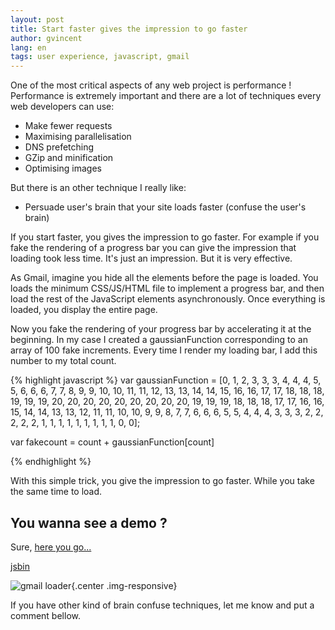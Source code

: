 ```yaml
---
layout: post
title: Start faster gives the impression to go faster
author: gvincent
lang: en
tags: user experience, javascript, gmail
---
```


One of the most critical aspects of any web project is performance !
Performance is extremely important and there are a lot of techniques every web developers can use:

 *  Make fewer requests
 *  Maximising parallelisation
 *  DNS prefetching
 *  GZip and minification
 *  Optimising images

But there is an other technique I really like:

* Persuade user's brain that your site loads faster (confuse the user's brain)

<!--more-->

If you start faster, you gives the impression to go faster. For example if you fake the rendering of a progress bar
you can give the impression that loading took less time. It's just an impression. But it is very effective.

As Gmail, imagine you hide all the elements before the page is loaded.
You loads the minimum CSS/JS/HTML file to implement a progress bar,
and then load the rest of the JavaScript elements asynchronously.
Once everything is loaded, you display the entire page.

Now you fake the rendering of your progress bar by accelerating it at the beginning.
In my case I created a gaussianFunction corresponding to an array of 100 fake increments.
Every time I render my loading bar, I add this number to my total count.

{% highlight javascript %}
var gaussianFunction = [0, 1, 2, 3, 3, 3, 4, 4, 4, 5, 5, 6, 6, 6, 7, 7, 8, 9, 9, 10, 10, 11, 11, 12, 13, 13, 14, 14, 15, 16, 16, 17, 17, 18, 18, 18, 19, 19, 19, 20, 20, 20, 20, 20, 20, 20, 20, 20, 19, 19, 19, 18, 18, 18, 17, 17, 16, 16, 15, 14, 14, 13, 13, 12, 11, 11, 10, 10, 9, 9, 8, 7, 7, 6, 6, 6, 5, 5, 4, 4, 4, 3, 3, 3, 2, 2, 2, 2, 2, 1, 1, 1, 1, 1, 1, 1, 1, 1, 0, 0];

var fakecount = count + gaussianFunction[count]

{% endhighlight %}

With this simple trick, you give the impression to go faster. While you take the same time to load.

## You wanna see a demo ?

Sure, [here you go...](/demos/gmail-loader/)

[jsbin](http://jsbin.com/amevId/176/)


![gmail loader](https://lh4.googleusercontent.com/-9EH0gqVz7ss/Um4MpLkXmfI/AAAAAAAANOU/uNPY6hcJEIU/w476-h677-no/Capture+d%2527e%25CC%2581cran+2013-10-27+23.58.48.png){.center .img-responsive}

If you have other kind of brain confuse techniques, let me know and put a comment bellow.